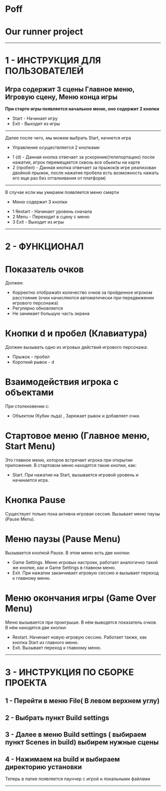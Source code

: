 # Poff
# Our runner project
***

# 1 - ИНСТРУКЦИЯ ДЛЯ ПОЛЬЗОВАТЕЛЕЙ 
Игра содержит 3 сцены Главное меню, Игровую сцену, Меню конца игры 
---
 **При старте игры появляется начальное меню, оно содержит 2 кнопки**
  * Start - Начинает игру 
  * Exit - Выходит из игры 
   ---
 Далее после чего, мы можем выбрать Start, начнется игра
  * Управление осуществляется 2 кнопками 
   - 1 (d) - Данная кнопка отвечает за ускорение(телепортацию) после нажатия, игрок перемещается сквозь все обьекты на карте
   - 2 (пробел) - Данная кнопка отвечает за прыжок(в игре реализован двойной прыжок, после нажатия пробела есть возможность нажать его еще раз без отталкивания от платформ)
   ---
 В случае если мы умираем появляется меню смерти 
  * Меню содержит 3 кнопки 
   - 1 Restart - Начинает уровень сначала 
   - 2 Menu - Переходит в сцену с меню
   - 3 Exit - Выходит из игры 
***

# 2 - ФУНКЦИОНАЛ

# Показатель очков  
Должен:
  * Корректно отображаtn количество очков за пройденное игроком расстояние (очки начисляются автоматически при передвижении игрового персонажа)
  * Регулярно обновляется
  * Не занимает большую часть экрана

# Кнопки d и пробел (Клавиатура)  
Должен вызывать одно из игровых действий игрового персонажа:
 - Прыжок - пробел
 - Короткий рывок - d

# Взаимодействия игрока с объектами
При столкновении с:
 - Объектом (Кубик льда) , Заряжает рывок и добавляет очки.

# Стартовое меню (Главное меню, Start Menu)
Это главное меню, которое встречает игрока при открытии приложения. В стартовом меню находятся такие кнопки, как:
 - Start. При нажатии на Start, вызывается игровой уровень и начинается игра.

# Кнопка Pause 
Существует только пока активна игровая сессия. Вызывает меню паузы (Pause Menu).

# Меню паузы (Pause Menu)
Вызывается кнопкой Pause. В этом меню есть две кнопки:
 - Game Settings. Меню игровых настроек, работает аналогично такой же кнопке, как и Game Settings в главном меню.
 - Exit. При нажатии заканчивает игровую сессию и вызывает переход к главному меню.

# Меню окончания игры (Game Over Menu)
Меню вызывается при проигрыше. В нём выводятся показатель очков. 
В нём находятся две кнопки:
 - Restart. Начинает новую игровую сессию. Работает также, как кнопка Start из главного меню.
 - Exit. Вызывает переход к главному меню.
***
 

# 3 - ИНСТРУКЦИЯ ПО СБОРКЕ ПРОЕКТА 
 1 - Перейти в меню File( В левом верхнем углу) 
 ---
 2 - Выбрать пункт Build settings 
 ---
 3 - Далее в меню Build settings ( выбираем пункт Scenes in build) выбирем нужные сцены 
 ---
 4 - Нажимаем на build и выбираем директорию установки 
 ---
 Теперь в папке появляется лаунчер с игрой и локальными файлами 
 ***

